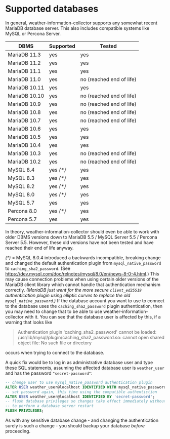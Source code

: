 # Supported databases

In general, weather-information-collector supports any somewhat recent MariaDB
database server. This also includes compatible systems like MySQL or Percona
Server.

| DBMS          | Supported   | Tested                   |
| ------------- | ----------- | ------------------------ |
| MariaDB 11.3  | yes         | yes                      |
| MariaDB 11.2  | yes         | yes                      |
| MariaDB 11.1  | yes         | yes                      |
| MariaDB 11.0  | yes         | no (reached end of life) |
| MariaDB 10.11 | yes         | yes                      |
| MariaDB 10.10 | yes         | no (reached end of life) |
| MariaDB 10.9  | yes         | no (reached end of life) |
| MariaDB 10.8  | yes         | no (reached end of life) |
| MariaDB 10.7  | yes         | no (reached end of life) |
| MariaDB 10.6  | yes         | yes                      |
| MariaDB 10.5  | yes         | yes                      |
| MariaDB 10.4  | yes         | yes                      |
| MariaDB 10.3  | yes         | no (reached end of life) |
| MariaDB 10.2  | yes         | no (reached end of life) |
| MySQL 8.4     | yes _(*)_   | yes                      |
| MySQL 8.3     | yes _(*)_   | yes                      |
| MySQL 8.2     | yes _(*)_   | yes                      |
| MySQL 8.0     | yes _(*)_   | yes                      |
| MySQL 5.7     | yes         | yes                      |
| Percona 8.0   | yes _(*)_   | yes                      |
| Percona 5.7   | yes         | yes                      |

In theory, weather-information-collector should even be able to work with older
DBMS versions down to MariaDB 5.5 / MySQL Server 5.5 / Percona Server 5.5.
However, these old versions have not been tested and have reached their end of
life anyway.

_(*)_ = MySQL 8.0.4 introduced a backwards incompatible, breaking change and
changed the default authentication plugin from `mysql_native_password` to
`caching_sha2_password`. (See <https://dev.mysql.com/doc/relnotes/mysql/8.0/en/news-8-0-4.html>.)
This may cause connection problems when using certain older versions of the
MariaDB client library which cannot handle that authentication mechanism
correctly. _(MariaDB just went for the more secure `client_ed25519`
authentication plugin using elliptic curves to replace the old
`mysql_native_password`.)_ If the database account you want to use to connect to
the database uses the `caching_sha2_password` plugin authentication, then you
may need to change that to be able to use weather-information-collector with it.
You can see that the database user is affected by this, if a warning that looks
like

> Authentication plugin 'caching_sha2_password'
  cannot be loaded: /usr/lib/mysql/plugin/caching_sha2_password.so: cannot open
  shared object file: No such file or directory

occurs when trying to connect to the database.

A quick fix would be to log in as administrative database user and type these
SQL statements, assuming the affected database user is `weather_user` and has
the password `"secret-password"`:

```sql
-- change user to use mysql_native_password authentication plugin
ALTER USER weather_user@localhost IDENTIFIED WITH mysql_native_password BY '';
-- set password again, this time using the compatible authentiction
ALTER USER weather_user@localhost IDENTIFIED BY 'secret-password';
-- flush database privileges so changes take effect immediately without the need
-- to perform a database server restart
FLUSH PRIVILEGES;
```
As with any sensitive database change - and changing the authentication surely
is such a change - you should backup your database _before_ proceeding.
